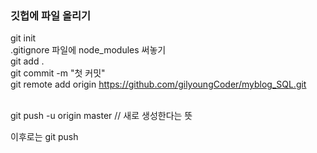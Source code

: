 

### 깃헙에 파일 올리기

git init <br/>
.gitignore 파일에 node_modules 써놓기 <br/>
git add . <br/>
git commit -m "첫 커밋" <br/>
git remote add origin https://github.com/gilyoungCoder/myblog_SQL.git <br/><br/>

git push -u origin master // 새로 생성한다는 뜻<br/>

이후로는 git push
